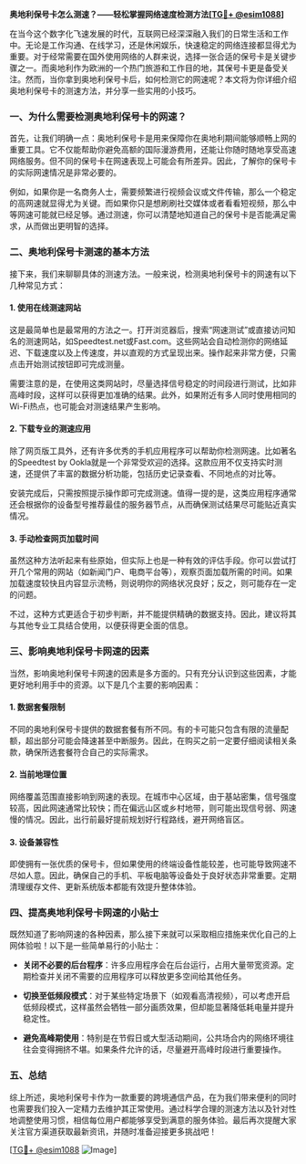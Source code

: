 **奥地利保号卡怎么测速？——轻松掌握网络速度检测方法[[TG💪+ @esim1088](https://t.me/s/esim1088)]**

在当今这个数字化飞速发展的时代，互联网已经深深融入我们的日常生活和工作中。无论是工作沟通、在线学习，还是休闲娱乐，快速稳定的网络连接都显得尤为重要。对于经常需要在国外使用网络的人群来说，选择一张合适的保号卡是关键步骤之一。而奥地利作为欧洲的一个热门旅游和工作目的地，其保号卡更是备受关注。然而，当你拿到奥地利保号卡后，如何检测它的网速呢？本文将为你详细介绍奥地利保号卡的测速方法，并分享一些实用的小技巧。

### 一、为什么需要检测奥地利保号卡的网速？

首先，让我们明确一点：奥地利保号卡是用来保障你在奥地利期间能够顺畅上网的重要工具。它不仅能帮助你避免高额的国际漫游费用，还能让你随时随地享受高速网络服务。但不同的保号卡在网速表现上可能会有所差异。因此，了解你的保号卡的实际网速情况是非常必要的。

例如，如果你是一名商务人士，需要频繁进行视频会议或文件传输，那么一个稳定的高网速就显得尤为关键。而如果你只是想刷刷社交媒体或者看看短视频，那么中等网速可能就已经足够。通过测速，你可以清楚地知道自己的保号卡是否能满足需求，从而做出更明智的选择。

### 二、奥地利保号卡测速的基本方法

接下来，我们来聊聊具体的测速方法。一般来说，检测奥地利保号卡的网速有以下几种常见方式：

#### 1. 使用在线测速网站

这是最简单也是最常用的方法之一。打开浏览器后，搜索“网速测试”或直接访问知名的测速网站，如Speedtest.net或Fast.com。这些网站会自动检测你的网络延迟、下载速度以及上传速度，并以直观的方式呈现出来。操作起来非常方便，只需点击开始测试按钮即可完成测量。

需要注意的是，在使用这类网站时，尽量选择信号稳定的时间段进行测试，比如非高峰时段，这样可以获得更加准确的结果。此外，如果附近有多人同时使用相同的Wi-Fi热点，也可能会对测速结果产生影响。

#### 2. 下载专业的测速应用

除了网页版工具外，还有许多优秀的手机应用程序可以帮助你检测网速。比如著名的Speedtest by Ookla就是一个非常受欢迎的选择。这款应用不仅支持实时测速，还提供了丰富的数据分析功能，包括历史记录查看、不同地点的对比等。

安装完成后，只需按照提示操作即可完成测速。值得一提的是，这类应用程序通常还会根据你的设备型号推荐最佳的服务器节点，从而确保测试结果尽可能贴近真实情况。

#### 3. 手动检查网页加载时间

虽然这种方法听起来有些原始，但实际上也是一种有效的评估手段。你可以尝试打开几个常用的网站（如新闻门户、电商平台等），观察页面加载所需的时间。如果加载速度较快且内容显示流畅，则说明你的网络状况良好；反之，则可能存在一定的问题。

不过，这种方式更适合于初步判断，并不能提供精确的数据支持。因此，建议将其与其他专业工具结合使用，以便获得更全面的信息。

### 三、影响奥地利保号卡网速的因素

当然，影响奥地利保号卡网速的因素是多方面的。只有充分认识到这些因素，才能更好地利用手中的资源。以下是几个主要的影响因素：

#### 1. 数据套餐限制

不同的奥地利保号卡提供的数据套餐有所不同。有的卡可能只包含有限的流量配额，超出部分可能会降速甚至中断服务。因此，在购买之前一定要仔细阅读相关条款，确保所选套餐符合自己的实际需求。

#### 2. 当前地理位置

网络覆盖范围直接影响到网速的表现。在城市中心区域，由于基站密集，信号强度较高，因此网速通常比较快；而在偏远山区或乡村地带，则可能出现信号弱、网速慢的情况。因此，出行前最好提前规划好行程路线，避开网络盲区。

#### 3. 设备兼容性

即使拥有一张优质的保号卡，但如果使用的终端设备性能较差，也可能导致网速不尽如人意。因此，确保自己的手机、平板电脑等设备处于良好状态非常重要。定期清理缓存文件、更新系统版本都能有效提升整体体验。

### 四、提高奥地利保号卡网速的小贴士

既然知道了影响网速的各种因素，那么接下来就可以采取相应措施来优化自己的上网体验啦！以下是一些简单易行的小贴士：

- **关闭不必要的后台程序**：许多应用程序会在后台运行，占用大量带宽资源。定期检查并关闭不需要的应用程序可以释放更多空间给其他任务。
  
- **切换至低频段模式**：对于某些特定场景下（如观看高清视频），可以考虑开启低频段模式，这样虽然会牺牲一部分画质效果，但却能显著降低耗电量并提升稳定性。
  
- **避免高峰期使用**：特别是在节假日或大型活动期间，公共场合内的网络环境往往会变得拥挤不堪。如果条件允许的话，尽量避开高峰时段进行重要操作。

### 五、总结

综上所述，奥地利保号卡作为一款重要的跨境通信产品，在为我们带来便利的同时也需要我们投入一定精力去维护其正常使用。通过科学合理的测速方法以及针对性地调整使用习惯，相信每位用户都能够享受到满意的服务体验。最后再次提醒大家关注官方渠道获取最新资讯，并随时准备迎接更多挑战吧！

[[TG💪+ @esim1088](https://t.me/s/esim1088) ![Image](https://i.postimg.cc/4NQfJmqS/Snipaste-2025-05-13-00-14-12.png)]